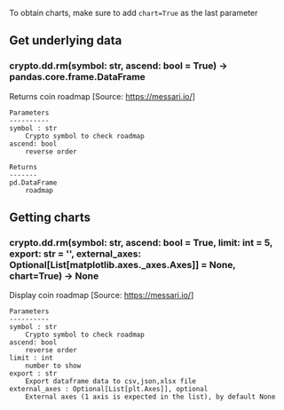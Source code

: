 To obtain charts, make sure to add `chart=True` as the last parameter

## Get underlying data 
### crypto.dd.rm(symbol: str, ascend: bool = True) -> pandas.core.frame.DataFrame

Returns coin roadmap
    [Source: https://messari.io/]

    Parameters
    ----------
    symbol : str
        Crypto symbol to check roadmap
    ascend: bool
        reverse order

    Returns
    -------
    pd.DataFrame
        roadmap

## Getting charts 
### crypto.dd.rm(symbol: str, ascend: bool = True, limit: int = 5, export: str = '', external_axes: Optional[List[matplotlib.axes._axes.Axes]] = None, chart=True) -> None

Display coin roadmap
    [Source: https://messari.io/]

    Parameters
    ----------
    symbol : str
        Crypto symbol to check roadmap
    ascend: bool
        reverse order
    limit : int
        number to show
    export : str
        Export dataframe data to csv,json,xlsx file
    external_axes : Optional[List[plt.Axes]], optional
        External axes (1 axis is expected in the list), by default None
